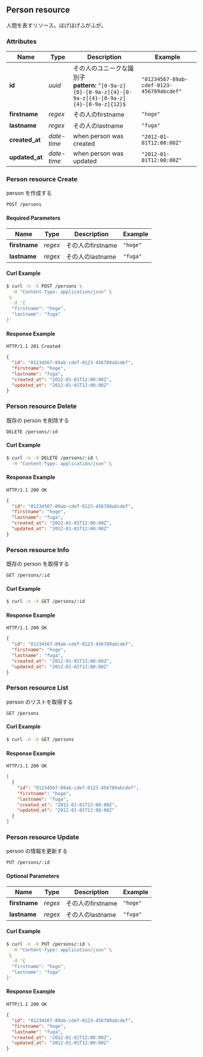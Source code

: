 ## Person resource
人間を表すリソース。ほげほげふがふが。


### Attributes
| Name | Type | Description | Example |
| ------- | ------- | ------- | ------- |
| **id** | *uuid* | その人のユニークな識別子<br/> **pattern:** <code>^[0-9a-z]{8}\-[0-9a-z]{4}\-[0-9a-z]{4}\-[0-9a-z]{4}\-[0-9a-z]{12}$</code> | `"01234567-89ab-cdef-0123-456789abcdef"` |
| **firstname** | *regex* | その人のfirstname | `"hoge"` |
| **lastname** | *regex* | その人のlastname | `"fuga"` |
| **created_at** | *date-time* | when person was created | `"2012-01-01T12:00:00Z"` |
| **updated_at** | *date-time* | when person was updated | `"2012-01-01T12:00:00Z"` |
### Person resource Create
person を作成する

```
POST /persons
```

#### Required Parameters
| Name | Type | Description | Example |
| ------- | ------- | ------- | ------- |
| **firstname** | *regex* | その人のfirstname | `"hoge"` |
| **lastname** | *regex* | その人のlastname | `"fuga"` |



#### Curl Example
```bash
$ curl -n -X POST /persons \
  -H "Content-Type: application/json" \
 \
  -d '{
  "firstname": "hoge",
  "lastname": "fuga"
}'

```


#### Response Example
```
HTTP/1.1 201 Created
```
```json
{
  "id": "01234567-89ab-cdef-0123-456789abcdef",
  "firstname": "hoge",
  "lastname": "fuga",
  "created_at": "2012-01-01T12:00:00Z",
  "updated_at": "2012-01-01T12:00:00Z"
}
```

### Person resource Delete
既存の person を削除する

```
DELETE /persons/:id
```


#### Curl Example
```bash
$ curl -n -X DELETE /persons/:id \
  -H "Content-Type: application/json" \

```


#### Response Example
```
HTTP/1.1 200 OK
```
```json
{
  "id": "01234567-89ab-cdef-0123-456789abcdef",
  "firstname": "hoge",
  "lastname": "fuga",
  "created_at": "2012-01-01T12:00:00Z",
  "updated_at": "2012-01-01T12:00:00Z"
}
```

### Person resource Info
既存の person を取得する

```
GET /persons/:id
```


#### Curl Example
```bash
$ curl -n -X GET /persons/:id

```


#### Response Example
```
HTTP/1.1 200 OK
```
```json
{
  "id": "01234567-89ab-cdef-0123-456789abcdef",
  "firstname": "hoge",
  "lastname": "fuga",
  "created_at": "2012-01-01T12:00:00Z",
  "updated_at": "2012-01-01T12:00:00Z"
}
```

### Person resource List
person のリストを取得する

```
GET /persons
```


#### Curl Example
```bash
$ curl -n -X GET /persons

```


#### Response Example
```
HTTP/1.1 200 OK
```
```json
[
  {
    "id": "01234567-89ab-cdef-0123-456789abcdef",
    "firstname": "hoge",
    "lastname": "fuga",
    "created_at": "2012-01-01T12:00:00Z",
    "updated_at": "2012-01-01T12:00:00Z"
  }
]
```

### Person resource Update
person の情報を更新する

```
PUT /persons/:id
```

#### Optional Parameters
| Name | Type | Description | Example |
| ------- | ------- | ------- | ------- |
| **firstname** | *regex* | その人のfirstname | `"hoge"` |
| **lastname** | *regex* | その人のlastname | `"fuga"` |


#### Curl Example
```bash
$ curl -n -X PUT /persons/:id \
  -H "Content-Type: application/json" \
 \
  -d '{
  "firstname": "hoge",
  "lastname": "fuga"
}'

```


#### Response Example
```
HTTP/1.1 200 OK
```
```json
{
  "id": "01234567-89ab-cdef-0123-456789abcdef",
  "firstname": "hoge",
  "lastname": "fuga",
  "created_at": "2012-01-01T12:00:00Z",
  "updated_at": "2012-01-01T12:00:00Z"
}
```


